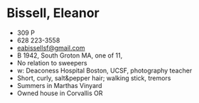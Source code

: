 # Bissell, Eleanor

* 309 P
* 628 223-3558
* eabissellsf@gmail.com
* B 1942, South Groton MA, one of 11,
* No relation to sweepers
* w: Deaconess Hospital Boston, UCSF, photography teacher
* Short, curly, salt&pepper hair; walking stick, tremors
* Summers in Marthas Vinyard
* Owned house in Corvallis OR